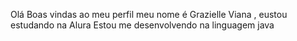 Olá
Boas vindas ao meu perfil
meu nome é Grazielle Viana , eustou estudando na Alura
Estou me desenvolvendo na linguagem java
